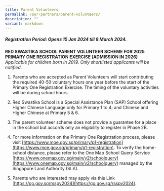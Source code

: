 ```yaml
---
title: Parent Volunteers
permalink: /our-partners/parent-volunteers/
description: ""
variant: markdown
---
```

##### **Registration Period: Opens 15 Jan 2024 till 8 March 2024.**

 **RED SWASTIKA SCHOOL PARENT VOLUNTEER SCHEME FOR 2025 PRIMARY ONE REGISTRATION EXERCISE (ADMISSION IN 2026)**
<br>*Applicable for children born in 2019. Only shortlisted applicants will be notified.*

1. Parents who are accepted as Parent Volunteers will start contributing the required 40-50 voluntary hours one year before the start of the Primary One Registration Exercise. The timing of the voluntary activities will be during school hours.

2.  Red Swastika School is a Special Assistance Plan (SAP) School offering Higher Chinese Language only for Primary 1 to 4; and Chinese and Higher Chinese at Primary 5 &amp; 6.
 
3.  The parent volunteer scheme does not provide a guarantee for a place in the school but accords only an eligibility to register in Phase 2B.
 
4.  For more information on the Primary One Registration process, please visit [https://www.moe.gov.sg/primary/p1-registration](https://www.moe.gov.sg/primary/p1-registration). To verify the home-school distance, please refer to the One Map School Query Service [https://www.onemap.gov.sg/main/v2/schoolquery](https://www.onemap.gov.sg/main/v2/schoolquery) managed by the Singapore Land Authority (SLA).
 
5.  Parents who are interested may apply via this Link [https://go.gov.sg/rsspv2024](https://go.gov.sg/rsspv2024).